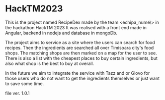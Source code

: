 # HackTM2023

This is the project named RecipeDex made by the team <echipa_nume\\> in the hackathon HackTM 2023
It was realised with a front end made in Angular, backend in nodejs and database in mongoDb.

The project aims to service as a site where the users can search for food recipes. Then
the ingredients are searched all over Timisoara city's food shops. The matching shops
are then marked on a map for the user to see. There is also a list with the cheapest places
to buy certain ingredients, but also what shop is the best to buy at overall.

In the future we aim to integrate the service with Tazz and or Glovo for those users who do
not want to get the ingredients themselves or just want to save some time.





file ver. 1.0.1
